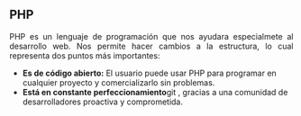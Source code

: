 ## **PHP**
<p align = "justify">PHP es un lenguaje de programación que nos ayudara especialmete al desarrollo web. Nos permite hacer cambios a la estructura, lo cual representa dos puntos más importantes:</p>

-  **Es de código abierto:** El usuario puede usar PHP para programar en cualquier proyecto y comercializarlo sin problemas.
- **Está en constante perfeccionamiento**git , gracias a una comunidad de desarrolladores proactiva y comprometida.